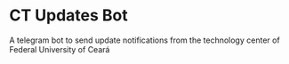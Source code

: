# CT Updates Bot

A telegram bot to send update notifications from the technology center of Federal University of Ceará
